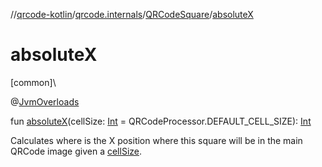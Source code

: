 //[qrcode-kotlin](../../../index.md)/[qrcode.internals](../index.md)/[QRCodeSquare](index.md)/[absoluteX](absolute-x.md)

# absoluteX

[common]\

@[JvmOverloads](https://kotlinlang.org/api/latest/jvm/stdlib/kotlin.jvm/-jvm-overloads/index.html)

fun [absoluteX](absolute-x.md)(cellSize: [Int](https://kotlinlang.org/api/latest/jvm/stdlib/kotlin/-int/index.html) = QRCodeProcessor.DEFAULT_CELL_SIZE): [Int](https://kotlinlang.org/api/latest/jvm/stdlib/kotlin/-int/index.html)

Calculates where is the X position where this square will be in the main QRCode image given a [cellSize](absolute-x.md).
